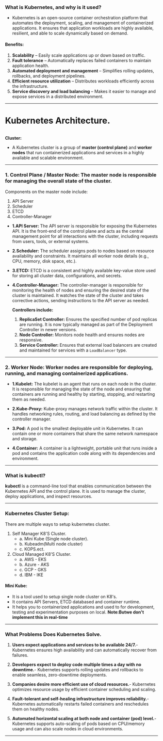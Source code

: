 
### What is Kubernetes, and why is it used?
- Kubernetes is an open-source container orchestration platform that automates the deployment, scaling, and management of containerized applications. It ensures that application workloads are highly available, resilient, and able to scale dynamically based on demand.

#### Benefits:
1. **Scalability** – Easily scale applications up or down based on traffic.
2. **Fault tolerance** – Automatically replaces failed containers to maintain application health.
3. **Automated deployment and management** – Simplifies rolling updates, rollbacks, and deployment pipelines.
4. **Efficient resource utilization** – Distributes workloads efficiently across the infrastructure.
5. **Service discovery and load balancing** – Makes it easier to manage and expose services in a distributed environment.

---
# Kubernetes Architecture.
<img>

**Cluster:** 
 - A Kubernetes cluster is a group of **master (control plane)** and **worker nodes** that run containerized applications and services in a highly available and scalable environment.
---
### 1. Control Plane / Master Node: The master node is responsible for managing the overall state of the cluster.
Components on the master node include:
1. API Server
2. Scheduler
3. ETCD
4. Controller-Manager

* **1.API Server:**
  The API server is responsible for exposing the Kubernetes API. It is the front-end of the control plane and acts as the central management point for all interactions with the cluster, including requests from users, tools, or external systems.

* **2.Scheduler:**
  The scheduler assigns pods to nodes based on resource availability and constraints. It maintains all worker node details (e.g., CPU, memory, disk space, etc.).

* **3.ETCD:**
  ETCD is a consistent and highly available key-value store used for storing all cluster data, configurations, and secrets.

* **4.Controller-Manager:**
  The controller-manager is responsible for monitoring the health of nodes and ensuring the desired state of the cluster is maintained. It watches the state of the cluster and takes corrective actions, sending instructions to the API server as needed.

  **Controllers include:**

  1. **ReplicaSet Controller:** Ensures the specified number of pod replicas are running. It is now typically managed as part of the Deployment Controller in newer versions.
  2. **Node Controller:** Monitors node health and ensures nodes are responsive.
  3. **Service Controller:** Ensures that external load balancers are created and maintained for services with a `LoadBalancer` type.

---

### 2. Worker Node: Worker nodes are responsible for deploying, running, and managing containerized applications.
* **1.Kubelet:**
  The kubelet is an agent that runs on each node in the cluster. It is responsible for managing the state of the node and ensuring that containers are running and healthy by starting, stopping, and restarting them as needed.

* **2.Kube-Proxy:**
  Kube-proxy manages network traffic within the cluster. It handles networking rules, routing, and load balancing as defined by the controller manager.

* **3.Pod:**
  A pod is the smallest deployable unit in Kubernetes. It can contain one or more containers that share the same network namespace and storage.

* **4.Container:**
  A container is a lightweight, portable unit that runs inside a pod and contains the application code along with its dependencies and environment.

---
### **What is kubectl?**

**kubectl** is a command-line tool that enables communication between the Kubernetes API and the control plane. It is used to manage the cluster, deploy applications, and inspect resources.

---

### Kubernetes Cluster Setup:
There are multiple ways to setup kubernetes cluster.
1. Self Manager K8'S Cluster.
   - a. Mini Kube (Single node cluster).
   - b. Kubeadm(Multi node cluster)
   - c. KOPS.ect.
2. Cloud Managed K8'S Cluster.
   - a. AWS - EKS
   - b. Azure - AKS
   - c. GCP - GKS
   - d. IBM - IKE
   
#### Mini Kube:
- It is a tool used to setup single node cluster on K8's.
- It contains API Servers, ETCD databased and container runtime.
- It helps you to containerized applications and used to for development, testing and experimentation purposes on local. 
**Note:Butwe don't implement this in real-time**

---
### What Problems Does Kubernetes Solve.

1. **Users expect applications and services to be available 24/7.**- Kubernetes ensures high availability and can automatically recover from failures.

2. **Developers expect to deploy code multiple times a day with no downtime.**- Kubernetes supports rolling updates and rollbacks to enable seamless, zero-downtime deployments.

3. **Companies desire more efficient use of cloud resources.**- Kubernetes optimizes resource usage by efficient container scheduling and scaling.

4. **Fault-tolerant and self-healing infrastructure improves reliability.**- Kubernetes automatically restarts failed containers and reschedules them on healthy nodes.

5. **Automated horizontal scaling at both node and container (pod) level.**- Kubernetes supports auto-scaling of pods based on CPU/memory usage and can also scale nodes in cloud environments.

---






